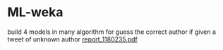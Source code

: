 # ML-weka
build 4 models in many algorithm for  guess the correct author if given a tweet of unknown author
[report_1180235.pdf](https://github.com/QossayZeineddin/ML-weka/files/8430334/report_1180235.pdf)
